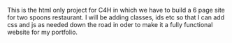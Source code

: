 This is the html only project for C4H in which we have to build a 6 page site for two spoons restaurant. I will be adding classes, ids etc so that I can add css and js as needed down the road in oder to make it a fully functional website for my portfolio.
